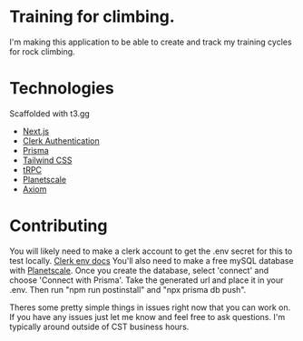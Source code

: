 # Training for climbing.

I'm making this application to be able to create and track my training cycles for rock climbing.

# Technologies

Scaffolded with t3.gg

- [Next.js](https://nextjs.org)
- [Clerk Authentication](https://clerk.com/)
- [Prisma](https://prisma.io)
- [Tailwind CSS](https://tailwindcss.com)
- [tRPC](https://trpc.io)
- [Planetscale](https://planetscale.com/)
- [Axiom](https://axiom.co/)

# Contributing

You will likely need to make a clerk account to get the .env secret for this to test locally. [Clerk env docs](https://clerk.com/docs/nextjs/set-environment-keys)
You'll also need to make a free mySQL database with [Planetscale](https://planetscale.com/). Once you create the database, select 'connect' and choose 'Connect with Prisma'. Take the generated url and place it in your .env. Then run "npm run postinstall" and "npx prisma db push".

Theres some pretty simple things in issues right now that you can work on. If you have any issues just let me know and feel free to ask questions. I'm typically around outside of CST business hours.
